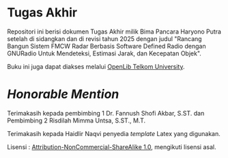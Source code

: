 # Tugas Akhir
Repositori ini berisi dokumen Tugas Akhir milik Bima Pancara Haryono Putra setelah di sidangkan dan di revisi tahun 2025 dengan judul "Rancang Bangun Sistem FMCW Radar Berbasis Software Defined Radio dengan GNURadio Untuk Mendeteksi, Estimasi Jarak, dan Kecepatan Objek".

Buku ini juga dapat diakses melalui [OpenLib Telkom University](https://openlibrary.telkomuniversity.ac.id/home/catalog/id/231449/slug/rancang-bangun-sistem-fmcw-radar-berbasis-software-defined-radio-dengan-gnuradio-untuk-mendeteksi-estimasi-jarak-dan-kecepatan-objek-dalam-bentuk-buku-karya-ilmiah.html).

# *Honorable Mention*

Terimakasih kepada pembimbing 1 Dr. Fannush Shofi Akbar, S.ST. dan Pembimbing 2 Risdilah Mimma Untsa, S.ST., M.T.

Terimakasih kepada Haidlir Naqvi penyedia *template* Latex yang digunakan.

Lisensi : [Attribution-NonCommercial-ShareAlike 1.0](http://creativecommons.org/licenses/by-nc-sa/1.0/legalcode), mengikuti lisensi asal.